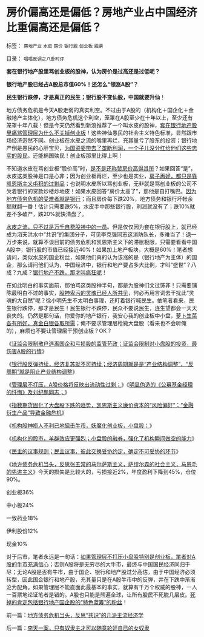 # 房价偏高还是偏低？房地产业占中国经济比重偏高还是偏低？

标签： `房地产业` `水皮` `房价` `银行股` `创业板` `股票` 

目录： `唱唱反调之八卦时评`

**套在银行地产股里骂创业板的股神，认为房价是过高还是过低呢？**

**银行地产股已经占A股总市值60%！还怎么“领涨A股”？**

**民生银行跌停，才是真正的民生；银行股不变仙股，中国就要升仙**！

地方债务危机是今天A股走弱的真实利空。不过由于A股的（机构化＋国企化＋金融地产主体化），地方债务危机这个利空，笼罩在A股至少在十年以上，至少还有笼罩十年八载！但是今天仍然看到新浪推荐了一个叫水皮的股神，[套在银行地产股里痛骂管理层为什么不关掉创业板](../../../2013/6/26/庄家是熊市的镇静剂，暴跌的救心丹，熊牛过渡的媒人.md)！这些神仙愚民的社会主义特色标准，显然跟市场经济迥然不同。创业板在水皮之流的嘴里再烂，充其量亏了股东的投资；银行地产倒是愚民的心肝宝贝，[为国资委带去了垄断利润，一个子儿没分红给他们这些忠实的股民](../../../2012/11/23/分红不能取代信托，炒房不能替代资本主义.md)，还能祸国殃民！创业板那里比得上啊！

不知道水皮在骂创业板“股价高”时，[是不是还称赞房价高得其所](../../../2007/12/12/房地产的真正属性是消费品属性.md)？如果回答“是”，水皮这类股神是口是心非；因为创业板再烂，至少也是实业，[房子再好，都只是靠凯恩斯主义屯积的过剩品](../../../2012/11/28/改革难道是强制执行约翰劳的妙计？.md)；也说明水皮所以骂创业板，无非就是骂创业板的公司不欠着银行的贷款炒楼炒地皮！如果水皮回答“房价太高了”，那他是自打嘴巴。[因为地方债务危机的受难者就是银行](../../../2011/4/7/银行地产和ST的逆反投资.md)；而且房价每下跌20%，地方债务和银行坏帐余额就翻一番！估计只需要跌5%，水皮手中那些银行股，利润就没有了；跌10%就差不多破产，跌20%就快清盘了。

[水皮之流，只不过是万千自费股神中的一员](../../../2011/12/28/防左，防贼，防股神.md)。但是仅仅因为套在银行股上，就已经成为滔天洪水中“共识”的集团分子，可见李克强同志这消防队长，多难当了！退一万步来说，就算不谈目前的债务危机和凯恩斯主义下的滞胀极限，只需要看看中国A股中，银行股的市值已经接近40%！如果加上地产板块，大概是60%！笔者想请问，类似水皮的国企粉丝，如果他们真的认为该涨的是（银行地产为主体）的国企，那么请问他们认为，中国经济中，银行和地产要占多大比例，才叫“盛世”？八成？九成？[银行地产不跌，那才叫疯狂呢](../../../2007/9/19/银行地产在股市里是一根草上的蚱猛.md)！

在如此明白的事实面前，那怕骂这类股神半句，都是为股神们文过饰非！只需要铺陈最明白不过的事实，[股神卑污的灵魂已经人所共见](../../../2011/5/18/否定市场的五毛股神信仰什么？.md)，何必再用言词去干扰此“灵魂的大自然”呢？徐小明先生不太明白事理，还盯着银行喊民生。依笔者看来，民生银行跌停，那才是民生！民生银行不跌停，民众不要说民生，连生望都会一天天丧失的。仍然是那句话，你爱你的地产银行，我安心我的创业板中小盘，[萝卜生菜各有所好，真金白银各取所需](../../../2013/7/26/尝试与徐小明先生concur共识，演示民主的议事规则.md)；俺不要求管理层枪毙大盘股（看来也不会听俺的），麻烦也不要让管理层干预创业板？OK？

《[证监会限制散户逃离国企和亏损股的监管苛政；证监会限制对小盘股的投资，最伤害A股的行情](../../../2013/7/10/证监会限制散户逃离国企和亏损股的监管措施.md)》

《[银行股反弹持续，经济复苏就不可持续；经济周期就是是“产业结构调整”，“反周期”就是阻止产业结构调整](../../../2013/7/11/银行股如果持续走强，经济复苏就不可持续.md)》

《[管理层不打压，A股价格将反映出流动性过剩；](../../../2013/7/19/管理层不打压，A股价格终将反映流动性过剩.md)》《[明显伪造的《公募基金经理的忏悔》及刘纪鹏同志；](../../../2013/7/23/伪造的《公募基金经理的忏悔》，刘纪鹏同志的狼牙棒.md)》

《[指数期货固化了大盘股下跌的趋势，凯恩斯主义廉价资本的“风险偏好”；“金融衍生产品”导致金融危机](../../../2013/7/24/凯恩斯主义的大牛市和大萧条，大混蛋和大笨蛋.md)》

《[机构股神损人不利已地狙击牛市，妖魔化创业板，小盘股；](../../../2013/7/24/机构股神损人不利已地狙击牛市，妖魔化小盘股，谩骂散户.md)》

《[机构化的股市，羊群效应更强烈；小盘股的融券，强化了机构瞬间做空的能力](../../../2013/7/25/机构市强烈的羊群效应和小盘股融券及杠杆化的后果.md)》

《[民主的议事规则；民主议事，彼此交换妥协约定，确定不可妥协的环节](../../../2013/7/26/尝试与徐小明先生concur共识，演示民主的议事规则.md)》

《[地方债务危机当头，反思张五常的马尔萨斯主义，萨缪尔森的社会主义，马恩毛的先进主义](../../../2013/7/29/地方债务危机当头，反思“共识”的几派主流经济学.md)》今天的损失是比较大的，亏损接近2%，年度盈利下降到45%，仓位90%。

创业板36%

中小板24%

一致药业18%

伊利股份12%

现金10%

对于后市，笔者永远是一句话：[如果管理层不打压小盘股特别是创业板，笔者对A股的牛市充满信心](../../../2013/5/4/监会会再次打压“业绩下降的高市盈率”的投机吗？.md)；否则A股将是无穷尽的大牛市，最终与中国国民经济同归于尽；无论A股是否有牛市，由于国企、银行和地产股过分高估，由于中国经济必须转型，因此国企银行和地产股，充其量只是在A股牛市中的反弹，并在下跌中渐渐沦为配角。如果管理层不能直面此最基本的事实，就算有千万个权威的股神，一人一百票地论证笔者是错的。A股也只能是熊遍全球，让所有股民不死脱几层皮。[死掉的肯定包括银行地产国企股的“特色蓝筹”的粉丝](../../../2007/9/1/蓝筹泡沫比垃圾泡沫危害大.md)！



前一篇：[地方债务危机当头，反思“共识”的几派主流经济学](../../../2013/7/29/地方债务危机当头，反思“共识”的几派主流经济学.md)

后一篇：[李天一案，只有奴隶主才可以随意轮奸自已的女奴隶](../../../2013/7/30/李天一案，只有奴隶主才可以随意轮奸自已的女奴隶.md)